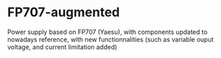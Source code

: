 # FP707-augmented
Power supply based on FP707 (Yaesu), with components updated to nowadays reference, with new functionnalities (such as variable ouput voltage, and current limitation added)
